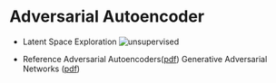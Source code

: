 # Adversarial Autoencoder

- Latent Space Exploration
![unsupervised](https://github.com/BlueWinters/AdversarialAutoencoder/blob/master/manifold.png)

- Reference
Adversarial Autoencoders([pdf](https://arxiv.org/abs/1511.05644))
Generative Adversarial Networks ([pdf](https://arxiv.org/abs/1406.2661))